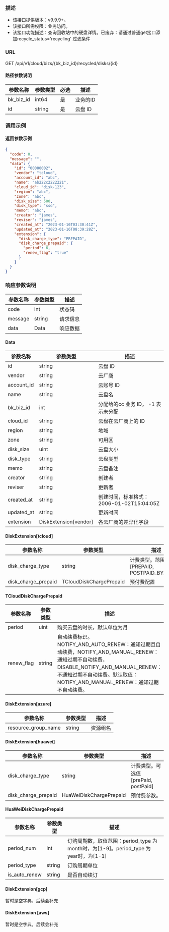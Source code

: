 ### 描述

- 该接口提供版本：v9.9.9+。
- 该接口所需权限：业务访问。
- 该接口功能描述：查询回收站中的硬盘详情。已废弃：请通过普通get接口添加recycle_status='recycling' 过滤条件

### URL

GET /api/v1/cloud/bizs/{bk_biz_id}/recycled/disks/{id}

#### 路径参数说明

| 参数名称 | 参数类型   | 必选  | 描述    |
|------|--------|-----|-------|
| bk_biz_id | int64     | 是  | 业务的ID   |
| id   | string | 是   | 云盘 ID |

### 调用示例

#### 返回参数示例

```json
{
  "code": 0,
  "message": "",
  "data": {
    "id": "00000002",
    "vendor": "tcloud",
    "account_id": "abc",
    "name": "ab222c2222221",
    "cloud_id": "disk-123",
    "region": "abc",
    "zone": "abc",
    "disk_size": 500,
    "disk_type": "ssd",
    "memo": "abc",
    "creator": "james",
    "reviser": "james",
    "created_at": "2023-01-16T03:30:41Z",
    "updated_at": "2023-01-16T08:39:28Z",
    "extension": {
      "disk_charge_type": "PREPAID",
      "disk_charge_prepaid": {
        "period": 6,
        "renew_flag": "true"
      }
    }
  }
}
```

### 响应参数说明

| 参数名称    | 参数类型   | 描述   |
|---------|--------|------|
| code    | int    | 状态码  |
| message | string | 请求信息 |
| data    | Data   | 响应数据 |

#### Data

| 参数名称       | 参数类型                  | 描述                     |
|------------|-----------------------|------------------------|
| id         | string                | 云盘 ID                  |
| vendor     | string                | 云厂商                    |
| account_id | string                | 云账号 ID                 |
| name       | string                | 云盘名                    |
| bk_biz_id  | int                   | 分配给的cc 业务 ID， -1 表示未分配 |
| cloud_id   | string                | 云盘在云厂商上的 ID            |
| region     | string                | 地域                     |
| zone       | string                | 可用区                    |
| disk_size  | uint                  | 云盘大小                   |
| disk_type  | string                | 云盘类型                   |
| memo       | string                | 云盘备注                   | 
| creator    | string                | 创建者                    |
| reviser    | string                | 更新者                    |
| created_at | string                | 创建时间，标准格式：2006-01-02T15:04:05Z                   |
| updated_at | string                | 更新时间                   | 
| extension  | DiskExtension[vendor] | 各云厂商的差异化字段             | 

#### DiskExtension[tcloud]

| 参数名称                | 参数类型                    | 描述                                 |
|---------------------|-------------------------|------------------------------------|
| disk_charge_type    | string                  | 计费类型。范围[PREPAID, POSTPAID_BY_HOUR] |
| disk_charge_prepaid | TCloudDiskChargePrepaid | 预付费配置                              |

#### TCloudDiskChargePrepaid

| 参数名称       | 参数类型   | 描述                                                                                                                                                          |
|------------|--------|-------------------------------------------------------------------------------------------------------------------------------------------------------------|
| period     | uint   | 购买云盘的时长，默认单位为月                                                                                                                                              |
| renew_flag | string | 自动续费标识。NOTIFY_AND_AUTO_RENEW：通知过期且自动续费，NOTIFY_AND_MANUAL_RENEW：通知过期不自动续费，DISABLE_NOTIFY_AND_MANUAL_RENEW：不通知过期不自动续费。默认取值：NOTIFY_AND_MANUAL_RENEW：通知过期不自动续费。 |

#### DiskExtension[azure]

| 参数名称                | 参数类型   | 描述   |
|---------------------|--------|------|
| resource_group_name | string | 资源组名 |

#### DiskExtension[huawei]

| 参数名称                | 参数类型                    | 描述                          |
|---------------------|-------------------------|-----------------------------|
| disk_charge_type    | string                  | 计费类型。可选值[prePaid, postPaid] |
| disk_charge_prepaid | HuaWeiDiskChargePrepaid | 预付费参数。                      |

#### HuaWeiDiskChargePrepaid

| 参数名称          | 参数类型   | 描述                                                                |
|---------------|--------|-------------------------------------------------------------------|
| period_num    | int    | 订购周期数，取值范围：period_type 为 month时，为[1-9]。period_type 为 year时，为[1-1] |
| period_type   | string | 订购周期单位                                                            |
| is_auto_renew | string | 是否自动续订                                                            |

#### DiskExtension[gcp]

暂时是空字典，后续会补充

#### DiskExtension [aws]

暂时是空字典，后续会补充
